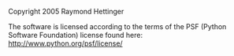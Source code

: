 Copyright 2005 Raymond Hettinger

The software is licensed according to the terms of the PSF (Python Software Foundation) license found here: http://www.python.org/psf/license/